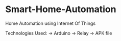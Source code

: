 # Smart-Home-Automation
Home Automation using Internet Of Things

Technologies Used:
      -> Arduino
      -> Relay
      -> APK file
